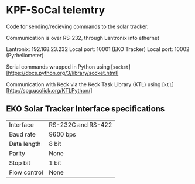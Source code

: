 # KPF-SoCal telemtry

Code for sending/recieving commands to the solar tracker.

Communication is over RS-232, through Lantronix into ethernet

Lantronix: 192.168.23.232
Local port: 10001 (EKO Tracker)
Local port: 10002 (Pyrheliometer)

Serial commands wrapped in Python using [`socket`][https://docs.python.org/3/library/socket.html]

Communication with Keck via the Keck Task Library (KTL) using [`ktl`][http://spg.ucolick.org/KTLPython/] 

## EKO Solar Tracker Interface specifications

|                |                     |
|:---------------|:--------------------|
|Interface       | RS-232C and RS-422  |
|Baud rate       | 9600 bps            |
|Data length     | 8 bit               |
|Parity          | None                |
|Stop bit        | 1 bit               |
|Flow control    | None                |
